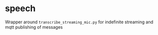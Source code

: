 # speech

Wrapper around `transcribe_streaming_mic.py` for indefinite streaming and mqtt publishing of messages

